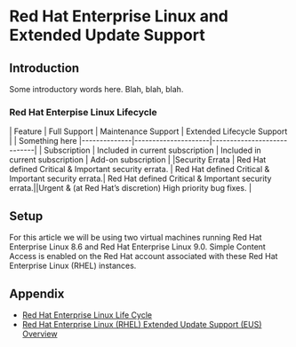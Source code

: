 # Red Hat Enterprise Linux and Extended Update Support

## Introduction

Some introductory words here. Blah, blah, blah.  

### **Red Hat Enterpise Linux Lifecycle**
| Feature | Full Support | Maintenance Support | Extended Lifecycle Support |
| Something here |--------------|---------------------|----------------------------|
| Subscription | Included in current subscription | Included in current subscription | Add-on subscription |
|Security Errata | Red Hat defined Critical & Important security errata. | Red Hat defined Critical & Important security errata.| Red Hat defined Critical & Important security errata.||Urgent & (at Red Hat’s discretion) High priority bug fixes. |

## Setup
For this article we will be using two virtual machines running Red Hat Enterprise Linux 8.6 and Red Hat Enterprise Linux 9.0.  Simple Content Access is enabled on the Red Hat account associated with these Red Hat Enterprise Linux (RHEL) instances.


## Appendix
- [Red Hat Enterprise Linux Life Cycle](https://access.redhat.com/support/policy/updates/errata)
- [Red Hat Enterprise Linux (RHEL) Extended Update Support (EUS) Overview](https://access.redhat.com/articles/rhel-eus)
